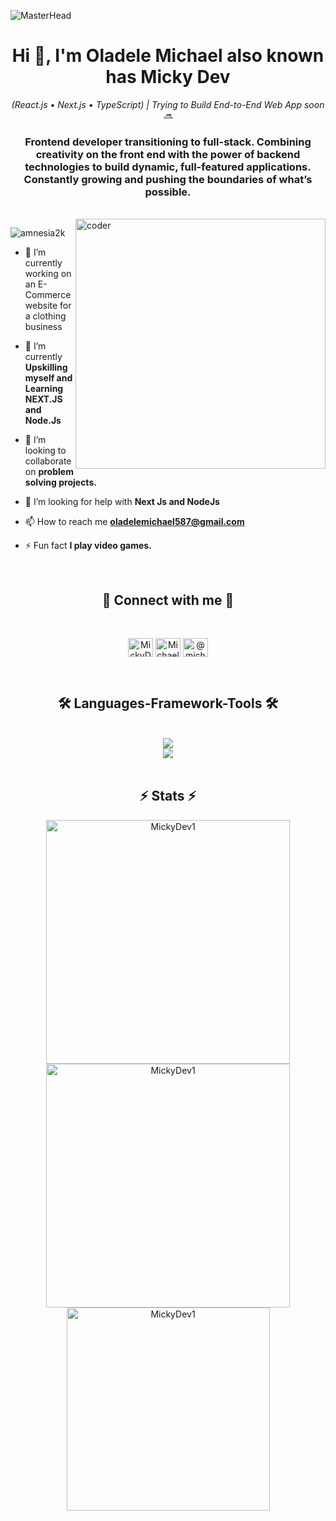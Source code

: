 ![MasterHead](https://media.licdn.com/dms/image/D4D12AQHhGxpuBK0asg/article-cover_image-shrink_600_2000/0/1688219211489?e=2147483647&v=beta&t=j2ImZsP_GxSPekNtZkBs5pqUi9JS6TuqPOW-Jm6Cu08)
<h1 align="center">Hi 👋, I'm Oladele Michael also known has Micky Dev</h1>
<p align="center"><em>(React.js • Next.js • TypeScript) | Trying to Build End-to-End Web App soon 🔜 </em></p>
<h3 align="center">Frontend developer transitioning to full-stack. Combining creativity on the front end with the power of backend technologies to build dynamic, full-featured applications. Constantly growing and pushing the boundaries of what’s possible.</h3>
</br>

<img align="right" alt="coder" width="400" src="https://i.giphy.com/qgQUggAC3Pfv687qPC.webp" />

<p align="left"> <img src="https://komarev.com/ghpvc/?username=amnesia2k&label=Profile%20views&color=0e75b6&style=flat" alt="amnesia2k" /> </p>


- 🔭 I’m currently working on an E-Commerce website for a clothing business

-  🌱 I’m currently  **Upskilling myself and Learning NEXT.JS and Node.Js**

- 👯 I’m looking to collaborate on **problem solving projects.**

- 🤝 I’m looking for help with **Next Js and NodeJs**

- 📫 How to reach me **oladelemichael587@gmail.com**

- ⚡ Fun fact **I play video games.**

  </br>
  
<div align="center">
  <h2>🔗 Connect with me 🔗</h2>
  </br>
  <p>
  <a href="https://x.com/MickyDev_1" target="blank"><img align="center" src="https://raw.githubusercontent.com/rahuldkjain/github-profile-readme-generator/master/src/images/icons/Social/twitter.svg" alt="MickyDev_1" height="30" width="40" /></a>
  <a href="https://www.linkedin.com/in/michael-oladele-991712250/" target="blank"><img align="center" src="https://raw.githubusercontent.com/rahuldkjain/github-profile-readme-generator/master/src/images/icons/Social/linked-in-alt.svg" alt="Michael Oladele" height="30" width="40" /></a>
  <a href="https://medium.com/@michaeloladele373" target="blank"><img align="center" src="https://raw.githubusercontent.com/rahuldkjain/github-profile-readme-generator/master/src/images/icons/Social/medium.svg" alt="@michaeloladele373" height="30" width="40" /></a>
    
  </p>
</div>

</br>


<h2 align="center">🛠️ Languages-Framework-Tools 🛠️</h2>
</br>
<div align="center">
  <img src="https://skillicons.dev/icons?i=html,css,angular,typescript,react,next,javascript,tailwind" />
  <br />
  <img src="https://skillicons.dev/icons?i=Onentry,prisma,git,vscode,figma" />
</div>
</br>

</hr>

<h2 align="center">⚡ Stats ⚡</h2>

<div align="center">
  <img width="390" src="https://github-readme-stats.vercel.app/api?username=MickyDev1&show_icons=true&locale=en" alt="MickyDev1" />
  
  <img width="390" src="https://github-readme-streak-stats.herokuapp.com/?user=MickyDev1&" alt="MickyDev1" />
  </br>

  <img width="325" align="center" src="https://github-readme-stats.vercel.app/api/top-langs?username=MickyDev1&show_icons=true&locale=en&layout=compact" alt="MickyDev1" /> 
</div>

